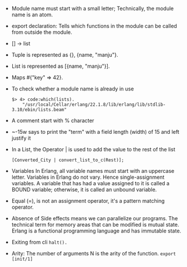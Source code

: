 - Module name must start with a small letter; Technically, the module name is an atom.
- export declaration: Tells which functions in the module can be called from outside the module.
- [] -> list
- Tuple is represented as {}, {name, "manju"}.
- List is represented as [{name, "manju"}].
- Maps #{"key" => 42}.
- To check whether a module name is already in use
    ```
    $> 4> code:which(lists).
        "/usr/local/Cellar/erlang/22.1.8/lib/erlang/lib/stdlib-3.10/ebin/lists.beam"
    ```
- A comment start with % character
- ~-15w says to print the "term" with a field length (width) of 15 and left justify it

- In a List, the Operator | is used to add the value to the rest of the list
    ```
    [Converted_City | convert_list_to_c(Rest)];
    ```

- Variables
    In Erlang, all variable names must start with an uppercase letter. Variables in Erlang do not vary. Hence single-assignment variables. A variable that has had a value assigned to it is called a BOUND variable; otherwise, it is called an unbound variable.
- Equal (=), is not an assignment operator, it's a pattern matching operator.

- Absence of Side effects means we can parallelize our programs.
    The technical term for memory areas that can be modified is mutual state. Erlang is a functional programming language and has immutable state.

- Exiting from cli
    `halt().`

- Arity: The number of arguments N is the arity of the function.
    `export [init/1]`
